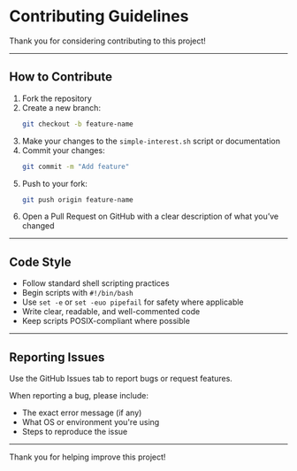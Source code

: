 # Contributing Guidelines

Thank you for considering contributing to this project!

---

## How to Contribute

1. Fork the repository
2. Create a new branch:
   ```bash
   git checkout -b feature-name
   ```
3. Make your changes to the `simple-interest.sh` script or documentation
4. Commit your changes:
   ```bash
   git commit -m "Add feature"
   ```
5. Push to your fork:
   ```bash
   git push origin feature-name
   ```
6. Open a Pull Request on GitHub with a clear description of what you’ve changed

---

## Code Style

- Follow standard shell scripting practices
- Begin scripts with `#!/bin/bash`
- Use `set -e` or `set -euo pipefail` for safety where applicable
- Write clear, readable, and well-commented code
- Keep scripts POSIX-compliant where possible

---

## Reporting Issues

Use the GitHub Issues tab to report bugs or request features.

When reporting a bug, please include:
- The exact error message (if any)
- What OS or environment you're using
- Steps to reproduce the issue

---

Thank you for helping improve this project!
